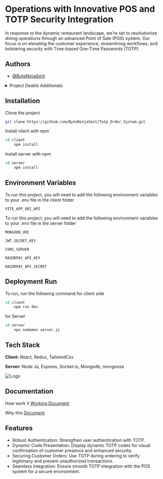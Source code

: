 
# Operations with Innovative POS and TOTP Security Integration

In response to the dynamic restaurant landscape, we're set to revolutionize dining operations through an advanced Point of Sale (POS) system. Our focus is on elevating the customer experience, streamlining workflows, and bolstering security with Time-based One-Time Passwords (TOTP).


## Authors

- [@ByteNinjaSmit](https://github.com/ByteNinjaSmit)


<details>
<summary>Project Deatils Additionals</summary>
<br>

## Restaurant Modernizing Dining Operations with Innovative POS and TOTP Security Integration
Jan 2024 - Jul 2024
# Project Overview:
In response to the dynamic restaurant landscape, we're set to revolutionize dining operations through an advanced Point of Sale (POS) system. Our focus is on elevating the customer experience, streamlining workflows, and bolstering security with Time-based One-Time Passwords (TOTP).

**Key Components and Features:**

1.POS System Implementation :
 - Deploy a feature-rich POS system for optimized order management and payment processing. User-friendly interfaces ensure seamless interactions for both customers and staff.

2. Customer-Centric Tools :
 - Introduce online reservations, mobile ordering, and loyalty programs directly integrated into the POS. Enhance customer engagement, satisfaction, and loyalty through personalized experiences.

3. Financial Management Integration 
 - Develop robust reporting and analytics tools for informed decision-making. End-of-day financial summaries enhance financial management, providing a comprehensive overview of daily operations.

4. Security Enhancement with TOTP 
 - Integrate TOTP security features to fortify the authentication process. Dynamic TOTP code presentation at each table visually confirms customer presence, enhancing overall security.

Security Features of TOTP :
- Robust Authentication: Strengthen user authentication with TOTP.
- Dynamic Code Presentation: Display dynamic TOTP codes for visual confirmation of customer presence and enhanced security.
- Securing Customer Orders: Use TOTP during ordering to verify legitimacy and prevent unauthorized transactions.
- Seamless Integration: Ensure smooth TOTP integration with the POS system for a secure environment.

Project Goals and Outcomes
- Achieve operational efficiency through advanced POS functionalities.
- Enhance the customer experience with online tools and features.
- Fortify transaction security with TOTP, ensuring reliability.
</details>

## Installation

Clone the project
```bash
git clone https://github.com/ByteNinjaSmit/Totp_Order_System.git
```

Install client  with npm

```bash
cd client
    npm install 
```
Install server  with npm

```bash
cd server
    npm install 
```

    
## Environment Variables

To run this project, you will need to add the following environment variables to your .env file in the client folder

`VITE_APP_URI_API`

To run this project, you will need to add the following environment variables to your .env file in the server folder

`MONGODB_URI`

`JWT_SECRET_KEY`

`CORS_SERVER`

`RAZORPAY_API_KEY`

`RAZORPAY_API_SECRET`


## Deployment Run

To run,  run the following command
for client side
```bash
cd client 
    npm run dev
```

for Server

```bash
cd server 
    npx nodemon server.js
```

## Tech Stack

**Client:** React, Redux, TailwindCss

**Server:** Node Js, Express, Socket.io, Mongodb, mongoose

![Logo](https://www.imaginarycloud.com/blog/content/images/2023/03/MERN.webp)


## Documentation
How work it 
[Working Document ](https://www.scribd.com/document/750414427/Restaurant-TOTP-POS-System-in-Detail)

Why this 
[Document ](https://www.scribd.com/document/750418156/Operations-With-Innovative-POS-and-TOTP-Security-Integration)



## Features

- Robust Authentication: Strengthen user authentication with TOTP.
- Dynamic Code Presentation: Display dynamic TOTP codes for visual confirmation of customer presence and enhanced security.
- Securing Customer Orders: Use TOTP during ordering to verify legitimacy and prevent unauthorized transactions.
- Seamless Integration: Ensure smooth TOTP integration with the POS system for a secure environment.
